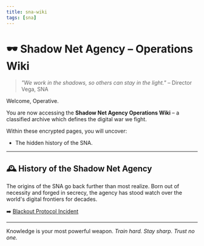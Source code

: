 ```yaml
---
title: sna-wiki
tags: [sna]
---
```


# 🕶️ Shadow Net Agency – Operations Wiki

> _"We work in the shadows, so others can stay in the light."_
> – Director Vega, SNA

Welcome, Operative.

You are now accessing the **Shadow Net Agency Operations Wiki** – a classified archive which defines the digital war we fight.

Within these encrypted pages, you will uncover:

- The hidden history of the SNA.

---

## 🕰️ History of the Shadow Net Agency

The origins of the SNA go back further than most realize. Born out of necessity and forged in secrecy, the agency has stood watch over the world's digital frontiers for decades.

➡️ [Blackout Protocol Incident](../sna-wiki/sna-wiki-history/blackout-protocol-incident.md)

---

Knowledge is your most powerful weapon.
_Train hard. Stay sharp. Trust no one._
